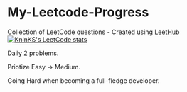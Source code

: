 # My-Leetcode-Progress
Collection of LeetCode questions - Created using [LeetHub](https://github.com/QasimWani/LeetHub)
[![KnlnKS's LeetCode stats](https://leetcode-stats-six.vercel.app/?username=DuyVu285)](https://github.com/KnlnKS/leetcode-stats)

Daily 2 problems.

Priotize Easy -> Medium.

Going Hard when becoming a full-fledge developer.
